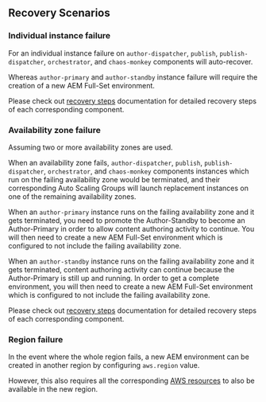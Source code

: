 Recovery Scenarios
------------------

### Individual instance failure

For an individual instance failure on `author-dispatcher`, `publish`, `publish-dispatcher`, `orchestrator`, and `chaos-monkey` components will auto-recover.

Whereas `author-primary` and `author-standby` instance failure will require the creation of a new AEM Full-Set environment.

Please check out [recovery steps](https://github.com/shinesolutions/aem-aws-stack-builder/blob/master/docs/recovery-steps.md) documentation for detailed recovery steps of each corresponding component.

### Availability zone failure

Assuming two or more availability zones are used.

When an availability zone fails, `author-dispatcher`, `publish`, `publish-dispatcher`, `orchestrator`, and `chaos-monkey` components instances which run on the failing availability zone would be terminated, and their corresponding Auto Scaling Groups will launch replacement instances on one of the remaining availability zones.

When an `author-primary` instance runs on the failing availability zone and it gets terminated, you need to promote the Author-Standby to become an Author-Primary in order to allow content authoring activity to continue. You will then need to create a new AEM Full-Set environment which is configured to not include the failing availability zone.

When an `author-standby` instance runs on the failing availability zone and it gets terminated, content authoring activity can continue because the Author-Primary is still up and running. In order to get a complete environment, you will then need to create a new AEM Full-Set environment which is configured to not include the failing availability zone.

Please check out [recovery steps](https://github.com/shinesolutions/aem-aws-stack-builder/blob/master/docs/recovery-steps.md) documentation for detailed recovery steps of each corresponding component.

### Region failure

In the event where the whole region fails, a new AEM environment can be created in another region by configuring `aws.region` value.

However, this also requires all the corresponding [AWS resources](https://github.com/shinesolutions/aem-aws-stack-builder/blob/master/docs/aws-resources.md) to also be available in the new region.
